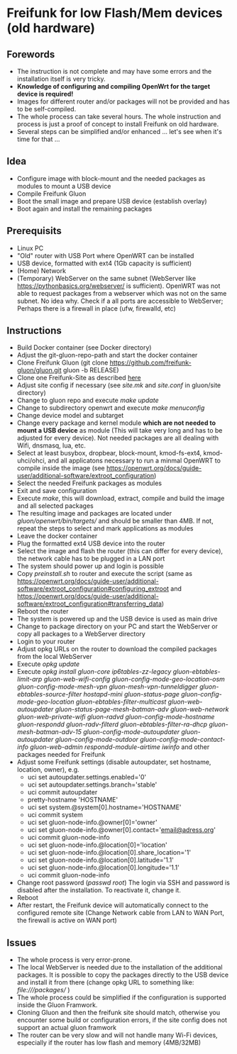 # Freifunk for low Flash/Mem devices (old hardware)

## Forewords
* The instruction is not complete and may have some errors and the installation itself is very tricky.
* **Knowledge of configuring and compiling OpenWrt for the target device is required!**
* Images for different router and/or packages will not be provided and has to be self-compiled.
* The whole process can take several hours. The whole instruction and process is just a proof of concept to install Freifunk on old hardware.
* Several steps can be simplified and/or enhanced ... let's see when it's time for that ...

## Idea
* Configure image with block-mount and the needed packages as modules to mount a USB device
* Compile Freifunk Gluon
* Boot the small image and prepare USB device (establish overlay)
* Boot again and install the remaining packages

## Prerequisits
* Linux PC
* "Old" router with USB Port where OpenWRT can be installed
* USB device, formatted with ext4 (1Gb capacity is sufficient)
* (Home) Network
* (Temporary) WebServer on the same subnet (WebServer like https://pythonbasics.org/webserver/ is sufficient). OpenWRT was not able to request packages from a webserver which was not on the same subnet. No idea why. Check if a all ports are accessible to WebServer; Perhaps there is a firewall in place (ufw, firewalld, etc)

## Instructions
* Build Docker container (see Docker directory)
* Adjust the git-gluon-repo-path and start the docker container
* Clone Freifunk Gluon (git clone https://github.com/freifunk-gluon/gluon.git gluon -b RELEASE)
* Clone one Freifunk-Site as described [here](https://gluon.readthedocs.io/en/latest/user/getting_started.html#building-the-images)
* Adjust site config if necessary (see _site.mk_ and _site.conf_ in gluon/site directory)
* Change to gluon repo and execute _make update_
* Change to subdirectory openwrt and execute _make menuconfig_
* Change device model and subtarget
* Change every package and kernel module **which are not needed to mount a USB device** as module (This will take very long and has to be adjusted for every device). Not needed packages are all dealing with Wifi, dnsmasq, lua, etc.
* Select at least busybox, dropbear, block-mount, kmod-fs-ext4, kmod-uhci/ohci, and all applicatons necessary to run a minmal OpenWRT to compile inside the image (see https://openwrt.org/docs/guide-user/additional-software/extroot_configuration)
* Select the needed Freifunk packages as modules
* Exit and save configuration
* Execute _make_, this will download, extract, compile and build the image and all selected packages
* The resulting image and packages are located under _gluon/openwrt/bin/targets/_ and should be smaller than 4MB. If not, repeat the steps to select and mark applications as modules
* Leave the docker container
* Plug the formatted ext4 USB device into the router
* Select the image and flash the router (this can differ for every device), the network cable has to be plugged in a LAN port
* The system should power up and login is possible
* Copy _preinstall.sh_ to router and execute the script (same as https://openwrt.org/docs/guide-user/additional-software/extroot_configuration#configuring_extroot and https://openwrt.org/docs/guide-user/additional-software/extroot_configuration#transferring_data)
* Reboot the router
* The system is powered up and the USB device is used as main drive
* Change to package directory on your PC and start the WebServer or copy all packages to a WebServer directory
* Login to your router
* Adjust opkg URLs on the router to download the compiled packages from the local WebServer
* Execute _opkg update_
* Execute _opkg install gluon-core ip6tables-zz-legacy gluon-ebtables-limit-arp gluon-web-wifi-config gluon-config-mode-geo-location-osm gluon-config-mode-mesh-vpn gluon-mesh-vpn-tunneldigger gluon-ebtables-source-filter hostapd-mini gluon-status-page gluon-config-mode-geo-location gluon-ebtables-filter-multicast gluon-web-autoupdater gluon-status-page-mesh-batman-adv gluon-web-network gluon-web-private-wifi gluon-radvd gluon-config-mode-hostname gluon-respondd gluon-radv-filterd gluon-ebtables-filter-ra-dhcp gluon-mesh-batman-adv-15 gluon-config-mode-autoupdater gluon-autoupdater gluon-config-mode-outdoor gluon-config-mode-contact-info gluon-web-admin respondd-module-airtime iwinfo_ and other packages needed for Freifunk
* Adjust some Freifunk settings (disable autoupdater, set hostname, location, owner), e.g.
  * uci set autoupdater.settings.enabled='0'
  * uci set autoupdater.settings.branch='stable'
  * uci commit autoupdater
  * pretty-hostname 'HOSTNAME'
  * uci set system.@system[0].hostname='HOSTNAME'
  * uci commit system
  * uci set gluon-node-info.@owner[0]='owner'
  * uci set gluon-node-info.@owner[0].contact='email@adress.org'
  * uci commit gluon-node-info
  * uci set gluon-node-info.@location[0]='location'
  * uci set gluon-node-info.@location[0].share_location='1'
  * uci set gluon-node-info.@location[0].latitude='1.1'
  * uci set gluon-node-info.@location[0].longitude='1.1'
  * uci commit gluon-node-info
* Change root password (_passwd root_) The login via SSH and password is disabled after the installation. To reactivate it, change it.
* Reboot
* After restart, the Freifunk device will automatically connect to the configured remote site (Change Network cable from LAN to WAN Port, the firewall is active on WAN port)

## Issues
* The whole process is very error-prone.
* The local WebServer is needed due to the installation of the additional packages. It is possible to copy the packages directly to the USB device and install it from there (change opkg URL to something like: _file:///packages/_ )
* The whole process could be simplified if the configuration is supported inside the Gluon Framwork.
* Cloning Gluon and then the freifunk site should match, otherwise you encounter some build or configuration errors, if the site config does not support an actual gluon framwork
* The router can be very slow and will not handle many Wi-Fi devices, especially if the router has low flash and memory (4MB/32MB)
